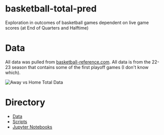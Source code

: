 # basketball-total-pred
 Exploration in outcomes of basketball games dependent on live game scores (at End of Quarters and Halftime)

# Data
 All data was pulled from [basketball-reference.com](https://www.basketball-reference.com/). All data is from the 22-23 season that contains some of the first playoff games (I don't know which). 

![Away vs Home Total Data](/fig/avh.png)

# Directory
 - [Data](/data)
 - [Scripts](/scripts)
 - [Jupyter Notebooks](/notebooks)